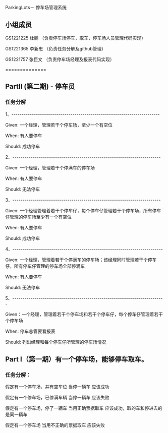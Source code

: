 ParkingLots－ 停车场管理系统

小组成员
----------------
GS1221225 杜鹏   （负责停车场停车，取车，停车场人员管理代码实现）

GS1221365 李新忠 （负责任务分解及github管理）

GS1221757 张巨文 （负责停车场经理及报表代码实现）



==============
## PartII (第二期) - 停车员 

### 任务分解

1、-------------------------------------------------------------------------

Given:	一个经理，管理若干个停车场，至少一个有空位

When:	有人要停车

Should:	成功停车


2、-------------------------------------------------------------------------

Given:	一个经理，管理若干个停满车的停车场

When:	有人要停车

Should:	无法停车


3、-------------------------------------------------------------------------

Given:	一个经理管理着若干个停车仔，每个停车仔管理若干个停车场，所有停车仔管理的停车场至少有一个有空位

When:	有人要停车

Should:	成功停车


4、--------------------------------------------------------------------------

Given:	一个经理，管理着若干个停满车的停车场；该经理同时管理若干个停车仔，所有停车仔管理的停车场全部停满车

When:	有人要停车

Should:	无法停车


5、---------------------------------------------------------------------------

Given：一个经理，管理着若干个停车场和若干个停车仔，每个停车仔管理着若干个停车场

When:	停车总管要看报表

Should:	列出经理和每个停车仔所管理的停车场情况



## Part I（第一期）有一个停车场，能够停车取车。

### 任务分解：

假定有一个停车场，并有空车位
当停一辆车
应该成功

假定有一个停车场，已停满车辆
当停一辆车
应该失败

假定有一个停车场，停了一辆车
当用正确票据取车
应该成功，取的车和停进去的是同一辆车

假定有一个停车场
当用不正确的票据取车
应该失败
